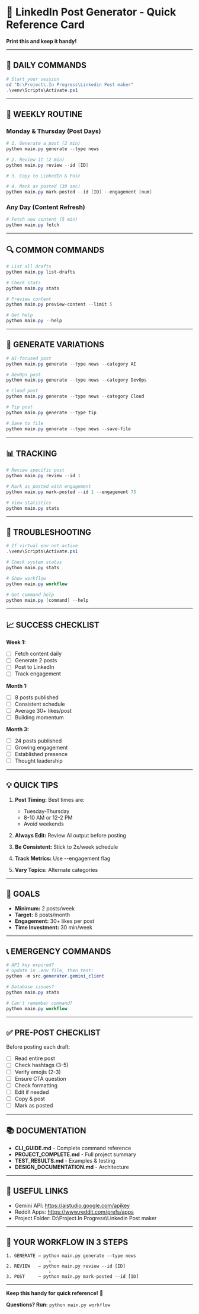 # 🎯 LinkedIn Post Generator - Quick Reference Card

**Print this and keep it handy!**

---

## 🚀 DAILY COMMANDS

```powershell
# Start your session
cd "D:\Project\.In Progress\Linkedin Post maker"
.\venv\Scripts\Activate.ps1
```

---

## 📅 WEEKLY ROUTINE

### Monday & Thursday (Post Days)

```powershell
# 1. Generate a post (2 min)
python main.py generate --type news

# 2. Review it (2 min)
python main.py review --id [ID]

# 3. Copy to LinkedIn & Post

# 4. Mark as posted (30 sec)
python main.py mark-posted --id [ID] --engagement [num]
```

### Any Day (Content Refresh)

```powershell
# Fetch new content (5 min)
python main.py fetch
```

---

## 🔍 COMMON COMMANDS

```powershell
# List all drafts
python main.py list-drafts

# Check stats
python main.py stats

# Preview content
python main.py preview-content --limit 5

# Get help
python main.py --help
```

---

## 🎨 GENERATE VARIATIONS

```powershell
# AI-focused post
python main.py generate --type news --category AI

# DevOps post
python main.py generate --type news --category DevOps

# Cloud post
python main.py generate --type news --category Cloud

# Tip post
python main.py generate --type tip

# Save to file
python main.py generate --type news --save-file
```

---

## 📊 TRACKING

```powershell
# Review specific post
python main.py review --id 1

# Mark as posted with engagement
python main.py mark-posted --id 1 --engagement 75

# View statistics
python main.py stats
```

---

## 🔧 TROUBLESHOOTING

```powershell
# If virtual env not active
.\venv\Scripts\Activate.ps1

# Check system status
python main.py stats

# Show workflow
python main.py workflow

# Get command help
python main.py [command] --help
```

---

## 📈 SUCCESS CHECKLIST

**Week 1:**
- [ ] Fetch content daily
- [ ] Generate 2 posts
- [ ] Post to LinkedIn
- [ ] Track engagement

**Month 1:**
- [ ] 8 posts published
- [ ] Consistent schedule
- [ ] Average 30+ likes/post
- [ ] Building momentum

**Month 3:**
- [ ] 24 posts published
- [ ] Growing engagement
- [ ] Established presence
- [ ] Thought leadership

---

## 💡 QUICK TIPS

1. **Post Timing:** Best times are:
   - Tuesday-Thursday
   - 8-10 AM or 12-2 PM
   - Avoid weekends

2. **Always Edit:** Review AI output before posting

3. **Be Consistent:** Stick to 2x/week schedule

4. **Track Metrics:** Use --engagement flag

5. **Vary Topics:** Alternate categories

---

## 🎯 GOALS

- **Minimum:** 2 posts/week
- **Target:** 8 posts/month
- **Engagement:** 30+ likes per post
- **Time Investment:** 30 min/week

---

## 📞 EMERGENCY COMMANDS

```powershell
# API key expired?
# Update in .env file, then test:
python -m src.generator.gemini_client

# Database issues?
python main.py stats

# Can't remember command?
python main.py workflow
```

---

## ✅ PRE-POST CHECKLIST

Before posting each draft:
- [ ] Read entire post
- [ ] Check hashtags (3-5)
- [ ] Verify emojis (2-3)
- [ ] Ensure CTA question
- [ ] Check formatting
- [ ] Edit if needed
- [ ] Copy & post
- [ ] Mark as posted

---

## 📚 DOCUMENTATION

- **CLI_GUIDE.md** - Complete command reference
- **PROJECT_COMPLETE.md** - Full project summary
- **TEST_RESULTS.md** - Examples & testing
- **DESIGN_DOCUMENTATION.md** - Architecture

---

## 🔗 USEFUL LINKS

- Gemini API: https://aistudio.google.com/apikey
- Reddit Apps: https://www.reddit.com/prefs/apps
- Project Folder: D:\Project\.In Progress\Linkedin Post maker

---

## 🎉 YOUR WORKFLOW IN 3 STEPS

```
1. GENERATE → python main.py generate --type news
                ↓
2. REVIEW   → python main.py review --id [ID]
                ↓
3. POST     → python main.py mark-posted --id [ID]
```

---

**Keep this handy for quick reference!** 📌

**Questions? Run:** `python main.py workflow`
